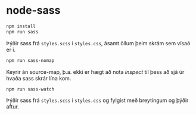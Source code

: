 # node-sass

```bash
npm install
npm run sass
```

Þýðir sass frá `styles.scss` í `styles.css`, ásamt öllum þeim skrám sem vísað er í.

```bash
npm run sass-nomap
```

Keyrir án source-map, þ.a. ekki er hægt að nota _inspect_ til þess að sjá úr hvaða sass skrár lína kom.

```bash
npm run sass-watch
```

Þýðir sass frá `styles.scss` í `styles.css` og fylgist með breytingum og þýðir aftur.
